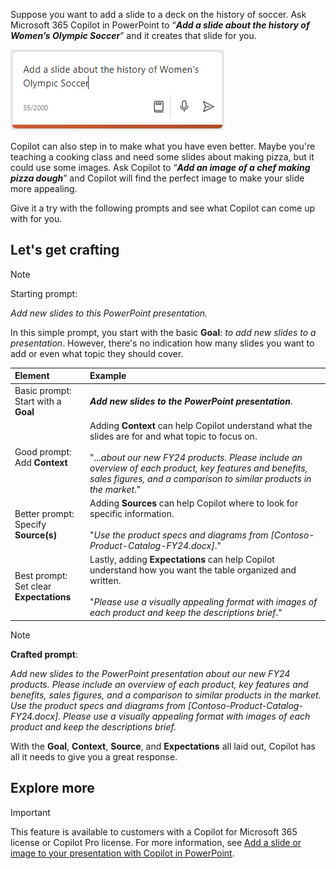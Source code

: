 
Suppose you want to add a slide to a deck on the history of soccer.  Ask Microsoft 365 Copilot in PowerPoint to “**_Add a slide about the history of Women’s Olympic Soccer_**” and it creates that slide for you.

![Screenshot of Copilot in PowerPoint compose box with a prompt entered.](../media/copilot-add-slides-powerpoint.png)

Copilot can also step in to make what you have even better. Maybe you're teaching a cooking class and need some slides about making pizza, but it could use some images.  Ask Copilot to “**_Add an image of a chef making pizza dough_**” and Copilot will find the perfect image to make your slide more appealing.

Give it a try with the following prompts and see what Copilot can come up with for you.

## Let's get crafting

> [!NOTE]
> Starting prompt:
>
> _Add new slides to this PowerPoint presentation._

In this simple prompt, you start with the basic **Goal**: _to add new slides to a presentation_. However, there's no indication how many slides you want to add or even what topic they should cover.

| Element | Example |
| :------ | :------- |
| Basic prompt: <br>Start with a **Goal** | **_Add new slides to the PowerPoint presentation_**. |
| Good prompt: <br>Add **Context** | Adding **Context** can help Copilot understand what the slides are for and what topic to focus on.<br><br>"..._about our new FY24 products. Please include an overview of each product, key features and benefits, sales figures, and a comparison to similar products in the market_." |
| Better prompt: <br>Specify **Source(s)** | Adding **Sources** can help Copilot where to look for specific information.<br><br>"_Use the product specs and diagrams from [Contoso-Product-Catalog-FY24.docx]_." |
| Best prompt: <br>Set clear **Expectations** | Lastly, adding **Expectations** can help Copilot understand how you want the table organized and written.<br><br>"_Please use a visually appealing format with images of each product and keep the descriptions brief_." |

> [!NOTE]
> **Crafted prompt**:
>
> _Add new slides to the PowerPoint presentation about our new FY24 products. Please include an overview of each product, key features and benefits, sales figures, and a comparison to similar products in the market. Use the product specs and diagrams from [Contoso-Product-Catalog-FY24.docx]. Please use a visually appealing format with images of each product and keep the descriptions brief._

With the **Goal**, **Context**, **Source**, and **Expectations** all laid out, Copilot has all it needs to give you a great response. 

## Explore more

> [!IMPORTANT]
> This feature is available to customers with a Copilot for Microsoft 365 license or Copilot Pro license. For more information, see [Add a slide or image to your presentation with Copilot in PowerPoint](https://support.microsoft.com/office/add-a-slide-or-image-to-your-presentation-with-copilot-in-powerpoint-ae906e57-db71-4f46-8ed5-c1e2cebe6a80).